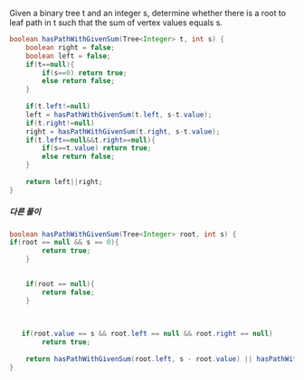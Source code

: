Given a binary tree t and an integer s, determine whether there is a root to leaf path in t such that the sum of vertex values equals s.

```java
boolean hasPathWithGivenSum(Tree<Integer> t, int s) {
    boolean right = false;
    boolean left = false;
    if(t==null){
        if(s==0) return true;
        else return false;
    }
    
    if(t.left!=null)
    left = hasPathWithGivenSum(t.left, s-t.value);
    if(t.right!=null)
    right = hasPathWithGivenSum(t.right, s-t.value);
    if(t.left==null&&t.right==null){
        if(s==t.value) return true;
        else return false;
    }
    
    return left||right;
}
```

##### 다른 풀이
```java
boolean hasPathWithGivenSum(Tree<Integer> root, int s) {
if(root == null && s == 0){
        return true;
    }

    
    if(root == null){
        return false;
    }
    

    
   if(root.value == s && root.left == null && root.right == null)
        return true;
    
    return hasPathWithGivenSum(root.left, s - root.value) || hasPathWithGivenSum(root.right, s - root.value);
}
```